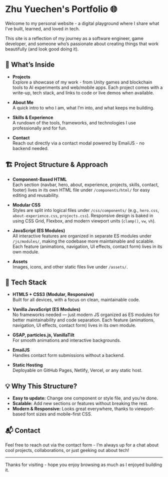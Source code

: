 # Zhu Yuechen's Portfolio 🌐

Welcome to my personal website - a digital playground where I share what I’ve built, learned, and loved in tech.

This site is a reflection of my journey as a software engineer, game developer, and someone who’s passionate about creating things that work beautifully (and look good doing it).

## 🧩 What’s Inside

- **Projects**  
  Explore a showcase of my work - from Unity games and blockchain tools to AI experiments and web/mobile apps. Each project comes with a write-up, tech stack, and links to code or live demos when available.

- **About Me**  
  A quick intro to who I am, what I’m into, and what keeps me building.

- **Skills & Experience**  
  A rundown of the tools, frameworks, and technologies I use professionally and for fun.

- **Contact**  
  Reach out directly via a contact modal powered by EmailJS - no backend needed.

## 🏗️ Project Structure & Approach

- **Component-Based HTML**  
  Each section (navbar, hero, about, experience, projects, skills, contact, footer) lives in its own HTML file under `/components/html/` for easy editing and reusability.

- **Modular CSS**  
  Styles are split into logical files under `/css/components/` (e.g., `hero.css`, `about-experience.css`, `projects.css`).
  Responsive design is baked in using CSS Grid, Flexbox, and modern viewport units (`clamp()`, `vw`, `vh`).

- **JavaScript (ES Modules)**  
  All interactive features are organized in separate ES modules under `/js/modules/`, making the codebase more maintainable and scalable. Each feature (animations, navigation, UI effects, contact form) lives in its own module.

- **Assets**  
  Images, icons, and other static files live under `/assets/`.

## 🔧 Tech Stack

- **HTML5 + CSS3 (Modular, Responsive)**  
  Built for all devices, with a focus on clean, maintainable code.

- **Vanilla JavaScript (ES Modules)**  
  No frameworks needed — just modern JS organized as ES modules for better maintainability and code separation. Each feature (animations, navigation, UI effects, contact form) lives in its own module.

- **GSAP, particles.js, VanillaTilt**  
  For smooth animations and interactive backgrounds.

- **EmailJS**  
  Handles contact form submissions without a backend.

- **Static Hosting**  
  Deployable on GitHub Pages, Netlify, Vercel, or any static host.

## 💡 Why This Structure?

- **Easy to update:** Change one component or style file, and you’re done.
- **Scalable:** Add new sections or features without breaking the rest.
- **Modern & Responsive:** Looks great everywhere, thanks to viewport-based font sizes and mobile-first CSS.

## 📬 Contact

Feel free to reach out via the contact form - I’m always up for a chat about cool projects, collaborations, or just geeking out about tech!

---

Thanks for visiting - hope you enjoy browsing as much as I enjoyed building it.
